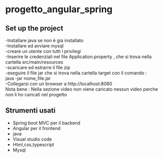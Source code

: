 # progetto_angular_spring
## Set up the project
-Installare java se non è gia installato <br>
-Installare ed avviare mysql <br>
-creare un utente con tutti i privilegi<br>
-Inserire le credenziali nel file Application.property , che si trova nella cartella src/main/resources<br>
-scaricare ed estrarre  il file zip <br>
-eseguire il file jar che si trova nella cartella target con il comando :<br>
     java -jar nome_file.jar <br>
-Collegarsi con un browser a http://localhost:8080<br>
Nota bene : Nella sezione video  non viene caricato nessun video perche non li ho caricati nel progetto<br>
## Strumenti usati
- Spring boot MVC per il backend 
- Angular per il frontend
- java
- Visual studio code 
- Html,css,typescript
- Mysql 

